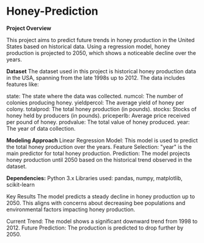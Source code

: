 # Honey-Prediction
**Project Overview**

This project aims to predict future trends in honey production in the United States based on historical data. Using a regression model,   honey production is projected to 2050, which shows a noticeable decline over the years.

**Dataset**
The dataset used in this project is historical honey production data in the USA, spanning from the late 1998s up to 2012. The data includes features like:

state: The state where the data was collected.
numcol: The number of colonies producing honey.
yieldpercol: The average yield of honey per colony.
totalprod: The total honey production (in pounds).
stocks: Stocks of honey held by producers (in pounds).
priceperlb: Average price received per pound of honey.
prodvalue: The total value of honey produced.
year: The year of data collection.

**Modeling Approach**
Linear Regression Model: This model is used to predict the total honey production over the years.
Feature Selection: "year" is the main predictor for total honey production.
Prediction: The model projects honey production until 2050 based on the historical trend observed in the dataset.

**Dependencies:**
Python 3.x
Libraries used: pandas, numpy, matplotlib, scikit-learn

Key Results
The model predicts a steady decline in honey production up to 2050. This aligns with concerns about decreasing bee populations and environmental factors impacting honey production.

Current Trend: The model shows a significant downward trend from 1998 to 2012.
Future Prediction: The production is predicted to drop further by 2050.
